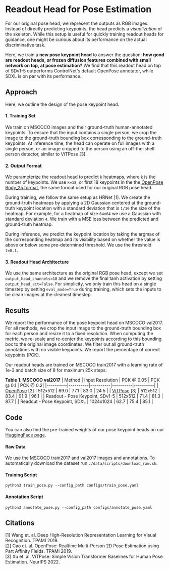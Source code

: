 # Readout Head for Pose Estimation

For our original pose head, we represent the outputs as RGB images. Instead of directly predicting keypoints, the head predicts a *visualization* of the skeleton. While this setup is useful for quickly training readout heads for guidance, one might be curious about its performance on the actual discriminative task.

Here, we train a **new pose keypoint head** to answer the question: **how good are readout heads, or frozen diffusion features combined with small network on top, at pose estimation?** We find that this readout head on top of SDv1-5 outperforms ControlNet's default OpenPose annotator, while SDXL is on par with its performance.

## Approach
Here, we outline the design of the pose keypoint head.

#### 1. Training Set
We train on MSCOCO images and their ground-truth human-annotated keypoints. To ensure that the input contains a single person, we crop the image to the ground-truth bounding box corresponding to the ground-truth keypoints. At inference time, the head can operate on full images with a single person, or an image cropped to the person using an off-the-shelf person detector, similar to ViTPose [3].

#### 2. Output Format
We parameterize the readout head to predict `k` heatmaps, where `k` is the number of keypoints. We use `k=18`, or first 18 keypoints in the the [OpenPose Body_25 format](https://cmu-perceptual-computing-lab.github.io/openpose/web/html/doc/md_doc_02_output.html#pose-output-format-body_25), the same format used for our original RGB pose head.

During training, we follow the same setup as HRNet [1]. We create the ground-truth heatmaps by applying a 2D Gaussian centered at the ground-truth keypoint location with a standard deviation that is `1/16` the size of the heatmap. For example, for a heatmap of size `64x64` we use a Gaussian with standard deviation `4`. We train with a MSE loss between the predicted and ground-truth heatmap.

During inference, we predict the keypoint location by taking the argmax of the corresponding heatmap and its visibility based on whether the value is above or below some pre-determined threshold. We use the threshold `t=0.1`.

#### 3. Readout Head Architecture
We use the same architecture as the original RGB pose head, except we set `output_head_channels=18` and we remove the final tanh activation by setting `output_head_act=False`. For simplicity, we only train this head on a single timestep by setting `eval_mode=True` during training, which sets the inputs to be clean images at the cleanest timestep.

## Results
We report the performance of the pose keypoint head on MSCOCO val2017. For all methods, we crop the input image to the ground-truth bounding box for each person and resize it to a fixed resolution. When computing the metric, we re-scale and re-center the keypoints according to this bounding box to the original image coordinates. We filter out all ground-truth annotations with no visible keypoints. We report the percentage of correct keypoints (PCK).

Our readout heads are trained on MSCOCO train2017 with a learning rate of 1e-3 and batch size of 8 for maximum 25k steps.

**Table 1. MSCOCO val2017**
| Method | Input Resolution | PCK @ 0.05 | PCK @ 0.1 | PCK @ 0.2|
|----------|----------|----------|----------|----------|
| [OpenPose](https://github.com/lllyasviel/ControlNet/tree/main/annotator/openpose) [2] | 512x512 | 69.0 | 77.1 | 83.0 | 24.5 |
| [ViTPose](https://github.com/JunkyByte/easy_ViTPose) [3] |  512x512 | 83.4 | 91.9 | 96.1 |
| Readout - Pose Keypoint, SDv1-5 |  512x512 | 71.4 | 81.3 | 87.7 |
| Readout - Pose Keypoint, SDXL |  1024x1024 | 62.7 | 75.4 | 85.1 |

## Code
You can also find the pre-trained weights of our pose keypoint heads on our [HuggingFace page](https://huggingface.co/g-luo/readout-guidance).

#### Raw Data
We use the [MSCOCO](https://cocodataset.org/#download) train2017 and val2017 images and annotations. To automatically download the dataset run `./data/scripts/download_raw.sh`.

#### Training Script
```
python3 train_pose.py --config_path configs/train_pose.yaml
```

#### Annotation Script
```
python3 annotate_pose.py --config_path configs/annotate_pose.yaml
```

## Citations
[1] Wang et. al. Deep High-Resolution Representation Learning for Visual Recognition. TPAMI 2019.\
[2] Cao et. al. OpenPose: Realtime Multi-Person 2D Pose Estimation using Part Affinity Fields. TPAMI 2019.\
[3] Xu et. al. ViTPose: Simple Vision Transformer Baselines for Human Pose Estimation. NeurIPS 2022.